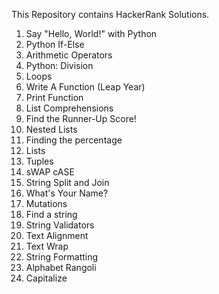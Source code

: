 This Repository contains HackerRank Solutions.

01. Say "Hello, World!" with Python
02. Python If-Else
03. Arithmetic Operators
04. Python: Division
05. Loops
06. Write A Function (Leap Year)
07. Print Function
08. List Comprehensions
09. Find the Runner-Up Score!
10. Nested Lists
11. Finding the percentage
12. Lists
13. Tuples
14. sWAP cASE
15. String Split and Join
16. What's Your Name?
17. Mutations
18. Find a string
19. String Validators
20. Text Alignment
21. Text Wrap
22. String Formatting
23. Alphabet Rangoli
24. Capitalize